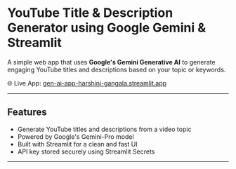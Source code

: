 # YouTube Title & Description Generator using Google Gemini & Streamlit

A simple web app that uses **Google's Gemini Generative AI** to generate engaging YouTube titles and descriptions based on your topic or keywords.

🌐 Live App: [gen-ai-app-harshini-gangala.streamlit.app](https://gen-ai-app-harshini-gangala.streamlit.app)

---

##  Features

-  Generate YouTube titles and descriptions from a video topic
-  Powered by Google's Gemini-Pro model
-  Built with Streamlit for a clean and fast UI
-  API key stored securely using Streamlit Secrets

---



